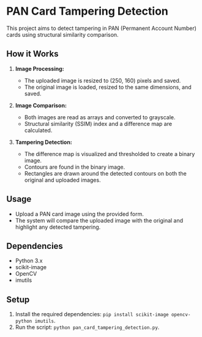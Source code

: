 # PAN Card Tampering Detection

This project aims to detect tampering in PAN (Permanent Account Number) cards using structural similarity comparison.

## How it Works

1. **Image Processing:**
   - The uploaded image is resized to (250, 160) pixels and saved.
   - The original image is loaded, resized to the same dimensions, and saved.

2. **Image Comparison:**
   - Both images are read as arrays and converted to grayscale.
   - Structural similarity (SSIM) index and a difference map are calculated.

3. **Tampering Detection:**
   - The difference map is visualized and thresholded to create a binary image.
   - Contours are found in the binary image.
   - Rectangles are drawn around the detected contours on both the original and uploaded images.

## Usage

- Upload a PAN card image using the provided form.
- The system will compare the uploaded image with the original and highlight any detected tampering.

## Dependencies

- Python 3.x
- scikit-image
- OpenCV
- imutils

## Setup

1. Install the required dependencies: `pip install scikit-image opencv-python imutils`.
2. Run the script: `python pan_card_tampering_detection.py`.